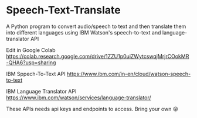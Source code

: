 # Speech-Text-Translate
A Python program to convert audio/speech to text and then translate them into different languages using IBM Watson's speech-to-text and language-translator API

Edit in Google Colab
https://colab.research.google.com/drive/1ZZU1p0uiZWytcswqjMrjrCOokMR-QHA6?usp=sharing

IBM Sppech-To-Text API
https://www.ibm.com/in-en/cloud/watson-speech-to-text

IBM Language Translator API
https://www.ibm.com/watson/services/language-translator/

These APIs needs api keys and endpoints to access. Bring your own 😝
